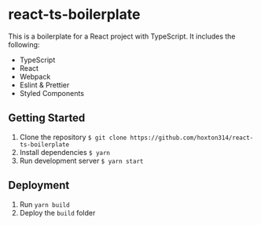 # react-ts-boilerplate

This is a boilerplate for a React project with TypeScript. It includes the following:

- TypeScript
- React
- Webpack
- Eslint & Prettier
- Styled Components

## Getting Started

1. Clone the repository
   `$ git clone https://github.com/hoxton314/react-ts-boilerplate`
2. Install dependencies
   `$ yarn`
3. Run development server
   `$ yarn start`

## Deployment

1. Run `yarn build`
2. Deploy the `build` folder
